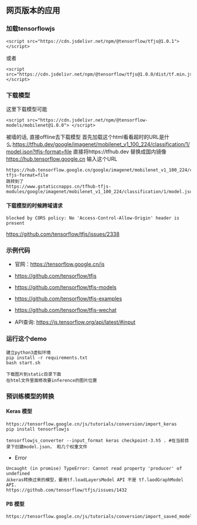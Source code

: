 ## 网页版本的应用

### 加载tensorflowjs
```
<script src="https://cdn.jsdelivr.net/npm/@tensorflow/tfjs@1.0.1"> </script>
```
或者
```
<script src="https://cdn.jsdelivr.net/npm/@tensorflow/tfjs@1.0.0/dist/tf.min.js"></script>
```
### 下载模型
这里下载模型可能
```
<script src="https://cdn.jsdelivr.net/npm/@tensorflow-models/mobilenet@1.0.0"> </script>
```
被墙的话, 直接offline去下载模型
首先加载这个html看看超时的URL是什么:https://tfhub.dev/google/imagenet/mobilenet_v1_100_224/classification/1/model.json?tfjs-format=file
直接将https://tfhub.dev 替换成国内镜像 https://hub.tensorflow.google.cn
输入这个URL
```
https://hub.tensorflow.google.cn/google/imagenet/mobilenet_v1_100_224/classification/1/model.json?tfjs-format=file
跳转到了
https://www.gstaticcnapps.cn/tfhub-tfjs-modules/google/imagenet/mobilenet_v1_100_224/classification/1/model.json
```

#### 下载模型的时候跨域请求
```
blocked by CORS policy: No 'Access-Control-Allow-Origin' header is present 
```
https://github.com/tensorflow/tfjs/issues/2338


### 示例代码
* 官网：https://tensorflow.google.cn/js

* https://github.com/tensorflow/tfjs
* https://github.com/tensorflow/tfjs-models
* https://github.com/tensorflow/tfjs-examples
* https://github.com/tensorflow/tfjs-wechat

* API查询: https://js.tensorflow.org/api/latest/#input

### 运行这个demo
```
建立python3虚拟环境
pip install -r requirements.txt
bash start.sh

下载图片到static目录下面
在html文件里面修改要inference的图片位置
```

### 预训练模型的转换
#### Keras 模型
```
https://tensorflow.google.cn/js/tutorials/conversion/import_keras
pip install tensorflowjs

tensorflowjs_converter --input_format keras checkpoint-3.h5 . #在当前目录下创建model.json， 和几个权重文件
```
* Error
```buildoutcfg
Uncaught (in promise) TypeError: Cannot read property 'producer' of undefined
从keras转换过来的模型，要用tf.loadLayersModel API 不是 tf.laodGraphModel API.
https://github.com/tensorflow/tfjs/issues/1432

```


#### PB 模型
```buildoutcfg
https://tensorflow.google.cn/js/tutorials/conversion/import_saved_model
```
